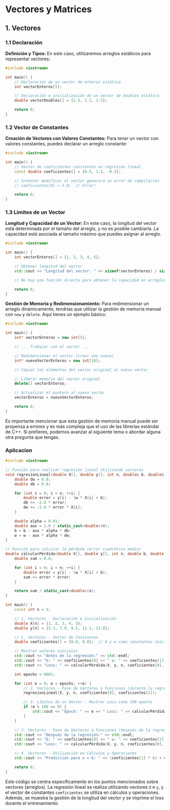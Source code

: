 # Vectores y Matrices

## 1. Vectores

### 1.1 Declaración

**Definición y Tipos:**
En este caso, utilizaremos arreglos estáticos para representar vectores:

```cpp
#include <iostream>

int main() {
    // Declaración de un vector de enteros estático
    int vectorEnteros[5];

    // Declaración e inicialización de un vector de doubles estático
    double vectorDoubles[] = {1.5, 2.5, 3.5};

    return 0;
}
```

### 1.2 Vector de Constantes

**Creación de Vectores con Valores Constantes:**
Para tener un vector con valores constantes, puedes declarar un arreglo constante:

```cpp
#include <iostream>

int main() {
    // Vector de coeficientes constantes en regresión lineal
    const double coeficientes[] = {0.5, 1.2, -0.3};

    // Intentar modificar el vector generará un error de compilación
    // coeficientes[0] = 2.0;  // Error!

    return 0;
}
```

### 1.3 Límites de un Vector

**Longitud y Capacidad de un Vector:**
En este caso, la longitud del vector está determinada por el tamaño del arreglo, y no es posible cambiarla. La capacidad está asociada al tamaño máximo que puedes asignar al arreglo.

```cpp
#include <iostream>

int main() {
    int vectorEnteros[] = {1, 2, 3, 4, 5};

    // Obtener longitud del vector
    std::cout << "Longitud del vector: " << sizeof(vectorEnteros) / sizeof(vectorEnteros[0]) << std::endl;

    // No hay una función directa para obtener la capacidad en arreglos estáticos

    return 0;
}
```

**Gestión de Memoria y Redimensionamiento:**
Para redimensionar un arreglo dinámicamente, tendrías que utilizar la gestión de memoria manual con `new` y `delete`. Aquí tienes un ejemplo básico:

```cpp
#include <iostream>

int main() {
    int* vectorEnteros = new int[5];

    // ... Trabajar con el vector ...

    // Redimensionar el vector (crear uno nuevo)
    int* nuevoVectorEnteros = new int[10];

    // Copiar los elementos del vector original al nuevo vector

    // Liberar memoria del vector original
    delete[] vectorEnteros;

    // Actualizar el puntero al nuevo vector
    vectorEnteros = nuevoVectorEnteros;

    return 0;
}
```

Es importante mencionar que esta gestión de memoria manual puede ser propensa a errores y es más compleja que el uso de las librerías estándar de C++. Si prefieres, podemos avanzar al siguiente tema o abordar alguna otra pregunta que tengas.

### Aplicacion

```cpp
#include <iostream>

// Función para realizar regresión lineal utilizando vectores
void regresionLineal(double X[], double y[], int n, double& b, double& w) {
    double dw = 0.0;
    double db = 0.0;

    for (int i = 0; i < n; ++i) {
        double error = y[i] - (w * X[i] + b);
        db += -2.0 * error;
        dw += -2.0 * error * X[i];
    }

    double alpha = 0.01;
    double aux = 1.0 / static_cast<double>(n);
    b = b - aux * alpha * db;
    w = w - aux * alpha * dw;
}

// Función para calcular la pérdida (error cuadrático medio)
double calcularPérdida(double X[], double y[], int n, double b, double w) {
    double sum = 0.0;

    for (int i = 0; i < n; ++i) {
        double error = y[i] - (w * X[i] + b);
        sum += error * error;
    }

    return sum / static_cast<double>(n);
}

int main() {
    const int n = 5;

    // 1. Vectores - Declaración e Inicialización
    double X[n] = {1, 2, 3, 4, 5};
    double y[n] = {5.3, 7.9, 9.5, 11.1, 13.8};

    // 1. Vectores - Vector de Constantes
    double coeficientes[] = {0.0, 0.0};  // b y w como constantes iniciales

    // Mostrar valores iniciales
    std::cout << "Antes de la regresión:" << std::endl;
    std::cout << "b: " << coeficientes[0] << " w: " << coeficientes[1] << std::endl;
    std::cout << "Loss: " << calcularPérdida(X, y, n, coeficientes[0], coeficientes[1]) << std::endl;

    int epochs = 9001;

    for (int e = 0; e < epochs; ++e) {
        // 2. Vectores - Paso de Vectores a Funciones (durante la regresión)
        regresionLineal(X, y, n, coeficientes[0], coeficientes[1]);

        // 3. Límites de un Vector - Mostrar Loss cada 100 epochs
        if (e % 100 == 0) {
            std::cout << "Epoch: " << e << " Loss: " << calcularPérdida(X, y, n, coeficientes[0], coeficientes[1]) << std::endl;
        }
    }

    // 2. Vectores - Paso de Vectores a Funciones (después de la regresión)
    std::cout << "Después de la regresión:" << std::endl;
    std::cout << "b: " << coeficientes[0] << " w: " << coeficientes[1] << std::endl;
    std::cout << "Loss: " << calcularPérdida(X, y, n, coeficientes[0], coeficientes[1]) << std::endl;

    // 4. Vectores - Utilización en Cálculos y Operaciones
    std::cout << "Predicción para x = 6: " << (coeficientes[1] * 6) + coeficientes[0] << std::endl;

    return 0;
}

```
Este código se centra específicamente en los puntos mencionados sobre vectores (arreglos). La regresión lineal se realiza utilizando vectores `X` e `y`, y el vector de constantes `coeficientes` se utiliza en cálculos y operaciones. Además, se muestra la gestión de la longitud del vector y se imprime el loss durante el entrenamiento.